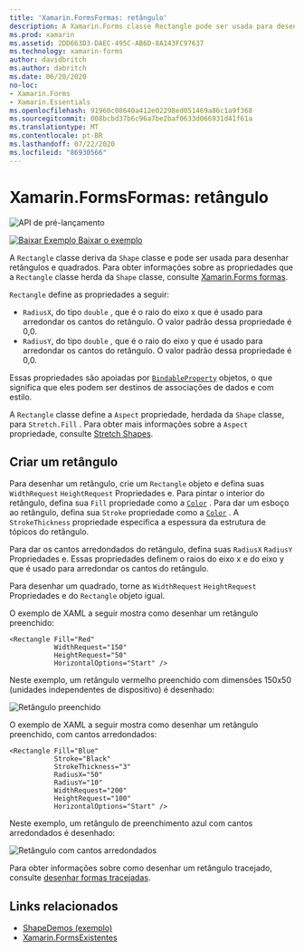 ```yaml
---
title: 'Xamarin.FormsFormas: retângulo'
description: A Xamarin.Forms classe Rectangle pode ser usada para desenhar retângulos.
ms.prod: xamarin
ms.assetid: 2DD663D3-DAEC-495C-AB6D-8A143FC97637
ms.technology: xamarin-forms
author: davidbritch
ms.author: dabritch
ms.date: 06/20/2020
no-loc:
- Xamarin.Forms
- Xamarin.Essentials
ms.openlocfilehash: 91960c08640a412e02298ed051469a86c1a9f368
ms.sourcegitcommit: 008bcbd37b6c96a7be2baf0633d066931d41f61a
ms.translationtype: MT
ms.contentlocale: pt-BR
ms.lasthandoff: 07/22/2020
ms.locfileid: "86930566"
---
```

# <a name="xamarinforms-shapes-rectangle"></a>Xamarin.FormsFormas: retângulo

![API de pré-lançamento](~/media/shared/preview.png "Esta API está atualmente em pré-lançamento")

[![Baixar Exemplo](~/media/shared/download.png) Baixar o exemplo](https://docs.microsoft.com/samples/xamarin/xamarin-forms-samples/userinterface-shapesdemos/)

A `Rectangle` classe deriva da `Shape` classe e pode ser usada para desenhar retângulos e quadrados. Para obter informações sobre as propriedades que a `Rectangle` classe herda da `Shape` classe, consulte [ Xamarin.Forms formas](index.md).

`Rectangle` define as propriedades a seguir:

- `RadiusX`, do tipo `double` , que é o raio do eixo x que é usado para arredondar os cantos do retângulo. O valor padrão dessa propriedade é 0,0.
- `RadiusY`, do tipo `double` , que é o raio do eixo y que é usado para arredondar os cantos do retângulo. O valor padrão dessa propriedade é 0,0.

Essas propriedades são apoiadas por [`BindableProperty`](xref:Xamarin.Forms.BindableProperty) objetos, o que significa que eles podem ser destinos de associações de dados e com estilo.

A `Rectangle` classe define a `Aspect` propriedade, herdada da `Shape` classe, para `Stretch.Fill` . Para obter mais informações sobre a `Aspect` propriedade, consulte [Stretch Shapes](index.md#stretch-shapes).

## <a name="create-a-rectangle"></a>Criar um retângulo

Para desenhar um retângulo, crie um `Rectangle` objeto e defina suas `WidthRequest` `HeightRequest` Propriedades e. Para pintar o interior do retângulo, defina sua `Fill` propriedade como a [`Color`](xref:Xamarin.Forms.Color) . Para dar um esboço ao retângulo, defina sua `Stroke` propriedade como a [`Color`](xref:Xamarin.Forms.Color) . A `StrokeThickness` propriedade especifica a espessura da estrutura de tópicos do retângulo.

Para dar os cantos arredondados do retângulo, defina suas `RadiusX` `RadiusY` Propriedades e. Essas propriedades definem o raios do eixo x e do eixo y que é usado para arredondar os cantos do retângulo.

Para desenhar um quadrado, torne as `WidthRequest` `HeightRequest` Propriedades e do `Rectangle` objeto igual.

O exemplo de XAML a seguir mostra como desenhar um retângulo preenchido:

```xaml
<Rectangle Fill="Red"
           WidthRequest="150"
           HeightRequest="50"
           HorizontalOptions="Start" />
```

Neste exemplo, um retângulo vermelho preenchido com dimensões 150x50 (unidades independentes de dispositivo) é desenhado:

![Retângulo preenchido](rectangle-images/filled.png "Retângulo preenchido")

O exemplo de XAML a seguir mostra como desenhar um retângulo preenchido, com cantos arredondados:

```xaml
<Rectangle Fill="Blue"
           Stroke="Black"
           StrokeThickness="3"
           RadiusX="50"
           RadiusY="10"
           WidthRequest="200"
           HeightRequest="100"
           HorizontalOptions="Start" />
```

Neste exemplo, um retângulo de preenchimento azul com cantos arredondados é desenhado:

![Retângulo com cantos arredondados](rectangle-images/rounded.png "Retângulo com cantos arredondados")

Para obter informações sobre como desenhar um retângulo tracejado, consulte [desenhar formas tracejadas](index.md#draw-dashed-shapes).

## <a name="related-links"></a>Links relacionados

- [ShapeDemos (exemplo)](https://docs.microsoft.com/samples/xamarin/xamarin-forms-samples/userinterface-shapesdemos/)
- [Xamarin.FormsExistentes](index.md)
